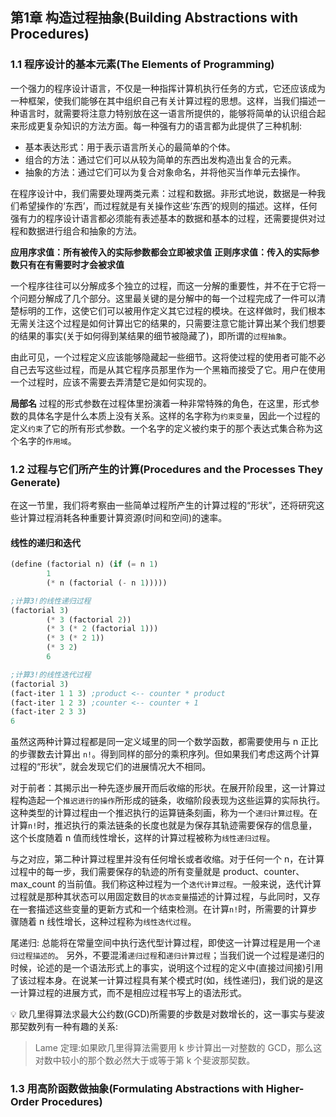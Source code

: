 ## 第1章 构造过程抽象(Building Abstractions with Procedures)
### 1.1 程序设计的基本元素(The Elements of Programming)

一个强力的程序设计语言，不仅是一种指挥计算机执行任务的方式，它还应该成为一种框架，使我们能够在其中组织自己有关计算过程的思想。这样，当我们描述一种语言时，就需要将注意力特别放在这一语言所提供的，能够将简单的认识组合起来形成更复杂知识的方法方面。每一种强有力的语言都为此提供了三种机制: 
* 基本表达形式：用于表示语言所关心的最简单的个体。
* 组合的方法：通过它们可以从较为简单的东西出发构造出复合的元素。
* 抽象的方法：通过它们可以为复合对象命名，并将他买当作单元去操作。

在程序设计中，我们需要处理两类元素：过程和数据。非形式地说，数据是一种我们希望操作的‘东西’，而过程就是有关操作这些‘东西’的规则的描述。这样，任何强有力的程序设计语言都必须能有表述基本的数据和基本的过程，还需要提供对过程和数据进行组合和抽象的方法。

**应用序求值：所有被传入的实际参数都会立即被求值**
**正则序求值：传入的实际参数只有在有需要时才会被求值**

一个程序往往可以分解成多个独立的过程，而这一分解的重要性，并不在于它将一个问题分解成了几个部分。这里最关键的是分解中的每一个过程完成了一件可以清楚标明的工作，这使它们可以被用作定义其它过程的模块。在这样做时，我们根本无需关注这个过程是如何计算出它的结果的，只需要注意它能计算出某个我们想要的结果的事实(关于如何得到某结果的细节被隐藏了)，即所谓的`过程抽象`。

由此可见，一个过程定义应该能够隐藏起一些细节。这将使过程的使用者可能不必自己去写这些过程，而是从其它程序员那里作为一个黑箱而接受了它。用户在使用一个过程时，应该不需要去弄清楚它是如何实现的。

**局部名**
过程的形式参数在过程体里扮演着一种非常特殊的角色，在这里，形式参数的具体名字是什么本质上没有关系。这样的名字称为`约束变量`，因此一个过程的定义`约束`了它的所有形式参数。一个名字的定义被约束于的那个表达式集合称为这个名字的`作用域`。



### 1.2 过程与它们所产生的计算(Procedures and the Processes They Generate)

在这一节里，我们将考察由一些简单过程所产生的计算过程的“形状”，还将研究这些计算过程消耗各种重要计算资源(时间和空间)的速率。

#### 线性的递归和迭代

```scheme
(define (factorial n) (if (= n 1)
        1
        (* n (factorial (- n 1)))))
```
```scheme
;计算3!的线性递归过程
(factorial 3)
        (* 3 (factorial 2))
        (* 3 (* 2 (factorial 1)))
        (* 3 (* 2 1))
        (* 3 2)
        6
```

```scheme
;计算3!的线性迭代过程
(factorial 3)
(fact-iter 1 1 3) ;product <-- counter * product
(fact-iter 1 2 3) ;counter <-- counter + 1
(fact-iter 2 3 3)
6
```

虽然这两种计算过程都是同一定义域里的同一个数学函数，都需要使用与 n 正比的步骤数去计算出 `n!`。得到同样的部分的乘积序列。但如果我们考虑这两个计算过程的“形状”，就会发现它们的进展情况大不相同。

对于前者：其揭示出一种先逐步展开而后收缩的形状。在展开阶段里，这一计算过程构造起一个`推迟进行的操作`所形成的链条，收缩阶段表现为这些运算的实际执行。这种类型的计算过程由一个推迟执行的运算链条刻画，称为一个`递归计算过程`。在计算`n!`时，推迟执行的乘法链条的长度也就是为保存其轨迹需要保存的信息量，这个长度随着 n 值而线性增长，这样的计算过程被称为`线性递归过程`。

与之对应，第二种计算过程里并没有任何增长或者收缩。对于任何一个 n，在计算过程中的每一步，我们需要保存的轨迹的所有变量就是 product、counter、max_count 的当前值。我们称这种过程为一个`迭代计算过程`。一般来说，迭代计算过程就是那种其状态可以用固定数目的`状态变量`描述的计算过程，与此同时，又存在一套描述这些变量的更新方式和一个结束检测。在计算`n!`时，所需要的计算步骤随着 n 线性增长，这种过程称为`线性迭代过程`。

尾递归: 总能将在常量空间中执行迭代型计算过程，即使这一计算过程是用一个`递归过程描述的`。
另外，不要混淆`递归过程`和`递归计算过程`；当我们说一个过程是递归的时候，论述的是一个语法形式上的事实，说明这个过程的定义中(直接过间接)引用了该过程本身。在说某一计算过程具有某个模式时(如，线性递归)，我们说的是这一计算过程的进展方式，而不是相应过程书写上的语法形式。

💡 欧几里得算法求最大公约数(GCD)所需要的步数是对数增长的，这一事实与斐波那契数列有一种有趣的关系: 
> Lame 定理:如果欧几里得算法需要用 k 步计算出一对整数的 GCD，那么这对数中较小的那个数必然大于或等于第 k 个斐波那契数。



### 1.3 用高阶函数做抽象(Formulating Abstractions with Higher-Order Procedures)

